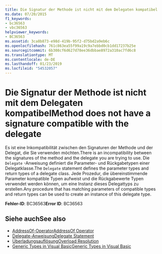 ```yaml
---
title: Die Signatur der Methode ist nicht mit dem Delegaten kompatibel
ms.date: 07/20/2015
f1_keywords:
- bc36563
- vbc36563
helpviewer_keywords:
- BC36563
ms.assetid: 3ca8b873-e98d-419b-95f2-d75bd2a9eb6c
ms.openlocfilehash: 761c863ea55f99a19c9a7ebbd0cb1dd17237b25e
ms.sourcegitcommit: 6b308cf6d627d78ee36dbbae8972a310ac7fd6c8
ms.translationtype: MT
ms.contentlocale: de-DE
ms.lasthandoff: 01/23/2019
ms.locfileid: "54532057"
---
```

# <a name="method-does-not-have-a-signature-compatible-with-the-delegate"></a><span data-ttu-id="5a4de-102">Die Signatur der Methode ist nicht mit dem Delegaten kompatibel</span><span class="sxs-lookup"><span data-stu-id="5a4de-102">Method does not have a signature compatible with the delegate</span></span>
<span data-ttu-id="5a4de-103">Es ist eine Inkompatibilität zwischen den Signaturen der Methode und der Delegat, die Sie verwenden möchten.</span><span class="sxs-lookup"><span data-stu-id="5a4de-103">There is an incompatibility between the signatures of the method and the delegate you are trying to use.</span></span> <span data-ttu-id="5a4de-104">Die `Delegate` -Anweisung definiert die Parameter- und Rückgabetypen einer Delegatklasse.</span><span class="sxs-lookup"><span data-stu-id="5a4de-104">The `Delegate` statement defines the parameter types and return types of a delegate class.</span></span> <span data-ttu-id="5a4de-105">Jede Prozedur, die übereinstimmende Parameter kompatible Typen aufweist und die Rückgabewerte Typen verwendet werden können, um eine Instanz dieses Delegattyps zu erstellen.</span><span class="sxs-lookup"><span data-stu-id="5a4de-105">Any procedure that has matching parameters of compatible types and return types can be used to create an instance of this delegate type.</span></span>  
  
 <span data-ttu-id="5a4de-106">**Fehler-ID**: BC36563</span><span class="sxs-lookup"><span data-stu-id="5a4de-106">**Error ID**: BC36563</span></span>  
  
## <a name="see-also"></a><span data-ttu-id="5a4de-107">Siehe auch</span><span class="sxs-lookup"><span data-stu-id="5a4de-107">See also</span></span>
- [<span data-ttu-id="5a4de-108">AddressOf-Operator</span><span class="sxs-lookup"><span data-stu-id="5a4de-108">AddressOf Operator</span></span>](../../../visual-basic/language-reference/operators/addressof-operator.md)
- [<span data-ttu-id="5a4de-109">Delegate-Anweisung</span><span class="sxs-lookup"><span data-stu-id="5a4de-109">Delegate Statement</span></span>](../../../visual-basic/language-reference/statements/delegate-statement.md)
- [<span data-ttu-id="5a4de-110">Überladungsauflösung</span><span class="sxs-lookup"><span data-stu-id="5a4de-110">Overload Resolution</span></span>](../../../visual-basic/programming-guide/language-features/procedures/overload-resolution.md)
- [<span data-ttu-id="5a4de-111">Generic Types in Visual Basic</span><span class="sxs-lookup"><span data-stu-id="5a4de-111">Generic Types in Visual Basic</span></span>](../../../visual-basic/programming-guide/language-features/data-types/generic-types.md)
